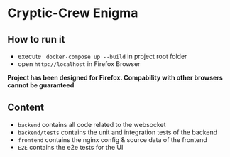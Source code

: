 # Cryptic-Crew Enigma

## How to run it
- execute ` docker-compose up --build` in project root folder
- open `http://localhost` in Firefox Browser 

**Project has been designed for Firefox. Compability with other browsers cannot be guaranteed**


## Content
- `backend` contains all code related to the websocket
- `backend/tests` contains the unit and integration tests of the backend
- `frontend` contains the nginx config & source data of the frontend
- `E2E` contains the e2e tests for the UI 
